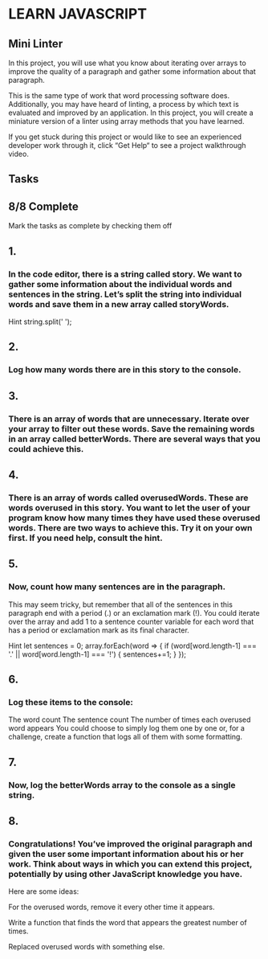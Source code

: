 # LEARN JAVASCRIPT
## Mini Linter
In this project, you will use what you know about iterating over arrays to improve the quality of a paragraph and gather some information about that paragraph.

This is the same type of work that word processing software does. Additionally, you may have heard of linting, a process by which text is evaluated and improved by an application. In this project, you will create a miniature version of a linter using array methods that you have learned.

If you get stuck during this project or would like to see an experienced developer work through it, click “Get Help“ to see a project walkthrough video.

## Tasks
## 8/8 Complete
Mark the tasks as complete by checking them off
## 1.
### In the code editor, there is a string called story. We want to gather some information about the individual words and sentences in the string. Let’s split the string into individual words and save them in a new array called storyWords.


Hint
string.split(' ');
## 2.
### Log how many words there are in this story to the console.


## 3.
### There is an array of words that are unnecessary. Iterate over your array to filter out these words. Save the remaining words in an array called betterWords. There are several ways that you could achieve this.


## 4.
### There is an array of words called overusedWords. These are words overused in this story. You want to let the user of your program know how many times they have used these overused words. There are two ways to achieve this. Try it on your own first. If you need help, consult the hint.


## 5.
### Now, count how many sentences are in the paragraph.

This may seem tricky, but remember that all of the sentences in this paragraph end with a period (.) or an exclamation mark (!). You could iterate over the array and add 1 to a sentence counter variable for each word that has a period or exclamation mark as its final character.


Hint
let sentences = 0;
array.forEach(word => {
  if (word[word.length-1] === '.' || word[word.length-1] === '!') {
    sentences+=1;
  }
});
## 6.
### Log these items to the console:

The word count
The sentence count
The number of times each overused word appears
You could choose to simply log them one by one or, for a challenge, create a function that logs all of them with some formatting.


## 7.
### Now, log the betterWords array to the console as a single string.


## 8.
### Congratulations! You’ve improved the original paragraph and given the user some important information about his or her work. Think about ways in which you can extend this project, potentially by using other JavaScript knowledge you have.

Here are some ideas:

For the overused words, remove it every other time it appears.

Write a function that finds the word that appears the greatest number of times.

Replaced overused words with something else.
